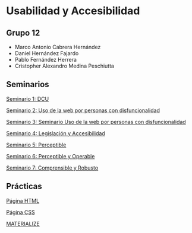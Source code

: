 # Usabilidad y Accesibilidad

## Grupo 12

- Marco Antonio Cabrera Hernández
- Daniel Hernández Fajardo
- Pablo Fernández Herrera
- Cristopher Alexandro Medina Peschiutta

## Seminarios

[Seminario 1: DCU](https://github.com/alu0101320489/UyA/blob/main/Seminario%20DCU/README.md)

[Seminario 2: Uso de la web por personas con disfuncionalidad](https://github.com/alu0101320489/UyA/blob/main/Seminario%20Uso%20de%20la%20web%20por%20personas%20con%20disfuncionalidad/README.md)

[Seminario 3: Seminario Uso de la web por personas con disfuncionalidad](https://github.com/alu0101320489/UyA/tree/main/Seminario%20Uso%20de%20la%20web%20por%20personas%20con%20disfuncionalidad)

[Seminario 4: Legislación y Accesibilidad](https://github.com/alu0101320489/UyA/tree/main/Seminario%20Legislaci%C3%B3n%20y%20Accesibilidad)

[Seminario 5: Perceptible](https://github.com/alu0101320489/UyA/tree/main/Seminario%20Perceptible)

[Seminario 6: Perceptible y Operable](https://github.com/alu0101320489/UyA/tree/main/Seminario%20Perceptible%20Operable)

[Seminario 7: Comprensible y Robusto]()

## Prácticas

[Página HTML](https://github.com/alu0101320489/UyA/tree/main/Proyecto)

[Página CSS](https://github.com/alu0101320489/UyA/tree/main/CSS)

[MATERIALIZE](https://github.com/alu0101320489/UyA/tree/main/MATERIALIZE)